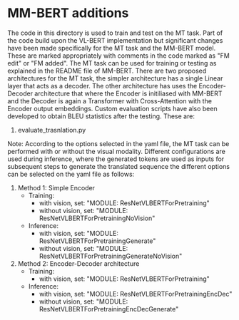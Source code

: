 # MM-BERT additions


The code in this directory is used to train and test on the MT task. Part of the code build upon the VL-BERT implementation 
but significant changes have been made specifically for the MT task and the MM-BERT model. These are marked appropriately
with comments in the code marked as "FM edit" or "FM added". The MT task can be used for training or testing as explained
in the README file of MM-BERT. There are two proposed architectures for the MT task, the simpler architecture has a single
Linear layer that acts as a decoder. The other architecture has uses the Encoder-Decoder architecture that where the Encoder
is initiliased with MM-BERT and the Decoder is again a Transformer with Cross-Attention with the Encoder output embeddings.
Custom evaluation scripts have also been developed to obtain BLEU statistics after
the testing. These are:

1. evaluate_trasnlation.py


Note: According to the options selected in the yaml file, the MT task can be performed with or without the visual modality.
Different configurations are used during inference, where the generated tokens are used as inputs for subsequent steps to 
generate the translated sequence the different options can be selected on the yaml file as follows: 

1) Method 1: Simple Encoder
    - Training:
        - with vision, set:  "MODULE: ResNetVLBERTForPretraining"
        - without vision, set:  "MODULE: ResNetVLBERTForPretrainingNoVision"
    - Inference:
        - with vision, set:  "MODULE: ResNetVLBERTForPretrainingGenerate"
        - without vision, set:  "MODULE: ResNetVLBERTForPretrainingGenerateNoVision"
2) Method 2: Encoder-Decoder architecture
    - Training:
        - with vision, set:  "MODULE: ResNetVLBERTForPretraining"
    - Inference:
        - with vision, set:  "MODULE: ResNetVLBERTForPretrainingEncDec"
        - without vision, set:  "MODULE: ResNetVLBERTForPretrainingEncDecGenerate"


